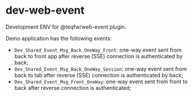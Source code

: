 # dev-web-event

Development ENV for @teqfw/web-event plugin.

Demo application has the following events:

* `Dev_Shared_Event_Msg_Back_OneWay_Front`: one-way event sent from back to front app after reverse (SSE) connection is
  authenticated by back;
* `Dev_Shared_Event_Msg_Back_OneWay_Session`: one-way event sent from back to tab after reverse (SSE) connection is
  authenticated by back;
* `Dev_Shared_Event_Msg_Front_OneWay`: one-way event sent from front to back after reverse connection is authenticated;
